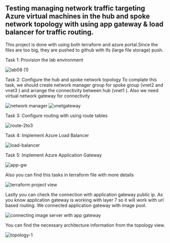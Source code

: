 ## Testing managing network traffic targeting Azure virtual machines in the hub and spoke network topology with using app gateway & load balancer for traffic routing.
This project is done with using both terraform and azure portal.Since the files are too big, they are pushed to github with lfs (large file storage) push.

Task 1: Provision the lab environment

![lab08 (1)](https://user-images.githubusercontent.com/95598307/225375371-9e30e4a3-0c2d-475c-8e37-c630bf8073e3.png)

Task 2: Configure the hub and spoke network topology
To complate this task, we should create network manager group for spoke group (vnet2 and vnet3 ) and arrange the connectivity between hub (vnet1 ). Also we need virtual network gateway for connectivity

![network manager](https://user-images.githubusercontent.com/95598307/225377087-34e54080-d299-456a-9d47-723a1cac441f.png)
![vnetgateway](https://user-images.githubusercontent.com/95598307/225377161-1a8c6a81-2a97-4f8d-b275-0fea381c05ee.png)

Task 3: Configure routing with using route tables

![route-2to3](https://user-images.githubusercontent.com/95598307/225377644-5e4705cc-46e8-49f3-a139-536574852cc1.png)
	
Task 4: Implement Azure Load Balancer

![load-balancer](https://user-images.githubusercontent.com/95598307/225378776-ed38cfaa-c394-49d1-bbe2-fee946a4a09c.png)

Task 5: Implement Azure Application Gateway

![app-gw](https://user-images.githubusercontent.com/95598307/225378837-c0e3e91c-c878-4ad9-9378-23c830389398.png)

Also you can find this tasks in terraform file with more details

![terraform project view](https://user-images.githubusercontent.com/95598307/225378215-1d2b37c1-b02b-4f3f-b75f-ee8b6f11b769.png)

Lastly you can check the connection with application gateway public ip. As you know application gateway is working with layer 7 so it will work with url based routing. We connected application gateway with image pool.

![connecting image server with app gateway](https://user-images.githubusercontent.com/95598307/225378594-201249be-550a-4eb1-8a94-3da0143c6ef7.png)

You can find the necessary architecture information from the topology view.

![topology-1](https://user-images.githubusercontent.com/95598307/225379094-fc0ea2b7-55d3-4021-9104-4cc0a333d049.png)

